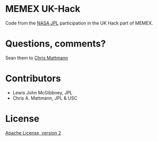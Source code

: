 MEMEX UK-Hack
=============

Code from the [NASA JPL](http://memex.jpl.nasa.gov/) participation
in the UK Hack part of MEMEX.

Questions, comments?
===================
Sean them to [Chris Mattmann](mailto:chris.a.mattmann@jpl.nasa.gov)

Contributors
============
* Lewis John McGibbney, JPL
* Chris A. Mattmann, JPL & USC

License
=======
[Apache License, version 2](http://www.apache.org/licenses/LICENSE-2.0)